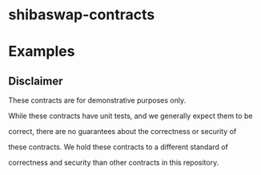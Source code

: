 # shibaswap-contracts 
# Examples

## Disclaimer

These contracts are for demonstrative purposes only.

While these contracts have unit tests, and we generally expect them to be

correct, there are no guarantees about the correctness or security of 

these contracts. We hold these contracts to a different standard of 

correctness and security than other contracts in this repository. 

